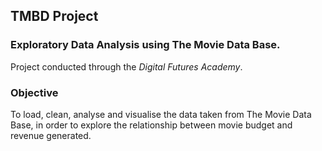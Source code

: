 ## TMBD Project
### Exploratory Data Analysis using The Movie Data Base.
Project conducted through the _Digital Futures Academy_.

### Objective
To load, clean, analyse and visualise the data taken from The Movie Data Base, in order to explore the relationship between movie budget and revenue generated.




